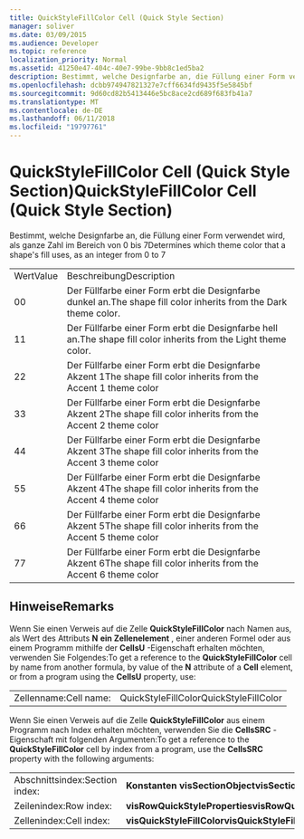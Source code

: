 ```yaml
---
title: QuickStyleFillColor Cell (Quick Style Section)
manager: soliver
ms.date: 03/09/2015
ms.audience: Developer
ms.topic: reference
localization_priority: Normal
ms.assetid: 41250e47-404c-40e7-99be-9bb8c1ed5ba2
description: Bestimmt, welche Designfarbe an, die Füllung einer Form verwendet wird, als ganze Zahl im Bereich von 0 bis 7
ms.openlocfilehash: dcbb974947821327e7cff6634fd9435f5e5845bf
ms.sourcegitcommit: 9d60cd82b5413446e5bc8ace2cd689f683fb41a7
ms.translationtype: MT
ms.contentlocale: de-DE
ms.lasthandoff: 06/11/2018
ms.locfileid: "19797761"
---
```

# <a name="quickstylefillcolor-cell-quick-style-section"></a><span data-ttu-id="77d21-103">QuickStyleFillColor Cell (Quick Style Section)</span><span class="sxs-lookup"><span data-stu-id="77d21-103">QuickStyleFillColor Cell (Quick Style Section)</span></span>

<span data-ttu-id="77d21-104">Bestimmt, welche Designfarbe an, die Füllung einer Form verwendet wird, als ganze Zahl im Bereich von 0 bis 7</span><span class="sxs-lookup"><span data-stu-id="77d21-104">Determines which theme color that a shape's fill uses, as an integer from 0 to 7</span></span>
  
|||
|:-----|:-----|
|<span data-ttu-id="77d21-105">Wert</span><span class="sxs-lookup"><span data-stu-id="77d21-105">Value</span></span>  <br/> |<span data-ttu-id="77d21-106">Beschreibung</span><span class="sxs-lookup"><span data-stu-id="77d21-106">Description</span></span>  <br/> |
|<span data-ttu-id="77d21-107">0</span><span class="sxs-lookup"><span data-stu-id="77d21-107">0</span></span>  <br/> |<span data-ttu-id="77d21-108">Der Füllfarbe einer Form erbt die Designfarbe dunkel an.</span><span class="sxs-lookup"><span data-stu-id="77d21-108">The shape fill color inherits from the Dark theme color.</span></span>  <br/> |
|<span data-ttu-id="77d21-109">1</span><span class="sxs-lookup"><span data-stu-id="77d21-109">1</span></span>  <br/> |<span data-ttu-id="77d21-110">Der Füllfarbe einer Form erbt die Designfarbe hell an.</span><span class="sxs-lookup"><span data-stu-id="77d21-110">The shape fill color inherits from the Light theme color.</span></span>  <br/> |
|<span data-ttu-id="77d21-111">2</span><span class="sxs-lookup"><span data-stu-id="77d21-111">2</span></span>  <br/> |<span data-ttu-id="77d21-112">Der Füllfarbe einer Form erbt die Designfarbe Akzent 1</span><span class="sxs-lookup"><span data-stu-id="77d21-112">The shape fill color inherits from the Accent 1 theme color</span></span>  <br/> |
|<span data-ttu-id="77d21-113">3</span><span class="sxs-lookup"><span data-stu-id="77d21-113">3</span></span>  <br/> |<span data-ttu-id="77d21-114">Der Füllfarbe einer Form erbt die Designfarbe Akzent 2</span><span class="sxs-lookup"><span data-stu-id="77d21-114">The shape fill color inherits from the Accent 2 theme color</span></span>  <br/> |
|<span data-ttu-id="77d21-115">4</span><span class="sxs-lookup"><span data-stu-id="77d21-115">4</span></span>  <br/> |<span data-ttu-id="77d21-116">Der Füllfarbe einer Form erbt die Designfarbe Akzent 3</span><span class="sxs-lookup"><span data-stu-id="77d21-116">The shape fill color inherits from the Accent 3 theme color</span></span>  <br/> |
|<span data-ttu-id="77d21-117">5</span><span class="sxs-lookup"><span data-stu-id="77d21-117">5</span></span>  <br/> |<span data-ttu-id="77d21-118">Der Füllfarbe einer Form erbt die Designfarbe Akzent 4</span><span class="sxs-lookup"><span data-stu-id="77d21-118">The shape fill color inherits from the Accent 4 theme color</span></span>  <br/> |
|<span data-ttu-id="77d21-119">6</span><span class="sxs-lookup"><span data-stu-id="77d21-119">6</span></span>  <br/> |<span data-ttu-id="77d21-120">Der Füllfarbe einer Form erbt die Designfarbe Akzent 5</span><span class="sxs-lookup"><span data-stu-id="77d21-120">The shape fill color inherits from the Accent 5 theme color</span></span>  <br/> |
|<span data-ttu-id="77d21-121">7</span><span class="sxs-lookup"><span data-stu-id="77d21-121">7</span></span>  <br/> |<span data-ttu-id="77d21-122">Der Füllfarbe einer Form erbt die Designfarbe Akzent 6</span><span class="sxs-lookup"><span data-stu-id="77d21-122">The shape fill color inherits from the Accent 6 theme color</span></span>  <br/> |
   
## <a name="remarks"></a><span data-ttu-id="77d21-123">Hinweise</span><span class="sxs-lookup"><span data-stu-id="77d21-123">Remarks</span></span>

<span data-ttu-id="77d21-124">Wenn Sie einen Verweis auf die Zelle **QuickStyleFillColor** nach Namen aus, als Wert des Attributs **N** **ein Zellenelement** , einer anderen Formel oder aus einem Programm mithilfe der **CellsU** -Eigenschaft erhalten möchten, verwenden Sie Folgendes:</span><span class="sxs-lookup"><span data-stu-id="77d21-124">To get a reference to the **QuickStyleFillColor** cell by name from another formula, by value of the **N** attribute of a **Cell** element, or from a program using the **CellsU** property, use:</span></span> 
  
|||
|:-----|:-----|
| <span data-ttu-id="77d21-125">Zellenname:</span><span class="sxs-lookup"><span data-stu-id="77d21-125">Cell name:</span></span>  <br/> | <span data-ttu-id="77d21-126">QuickStyleFillColor</span><span class="sxs-lookup"><span data-stu-id="77d21-126">QuickStyleFillColor</span></span>  <br/> |
   
<span data-ttu-id="77d21-127">Wenn Sie einen Verweis auf die Zelle **QuickStyleFillColor** aus einem Programm nach Index erhalten möchten, verwenden Sie die **CellsSRC** -Eigenschaft mit folgenden Argumenten:</span><span class="sxs-lookup"><span data-stu-id="77d21-127">To get a reference to the **QuickStyleFillColor** cell by index from a program, use the **CellsSRC** property with the following arguments:</span></span> 
  
|||
|:-----|:-----|
| <span data-ttu-id="77d21-128">Abschnittsindex:</span><span class="sxs-lookup"><span data-stu-id="77d21-128">Section index:</span></span>  <br/> |<span data-ttu-id="77d21-129">**Konstanten visSectionObject**</span><span class="sxs-lookup"><span data-stu-id="77d21-129">**visSectionObject**</span></span> <br/> |
| <span data-ttu-id="77d21-130">Zeilenindex:</span><span class="sxs-lookup"><span data-stu-id="77d21-130">Row index:</span></span>  <br/> |<span data-ttu-id="77d21-131">**visRowQuickStyleProperties**</span><span class="sxs-lookup"><span data-stu-id="77d21-131">**visRowQuickStyleProperties**</span></span> <br/> |
| <span data-ttu-id="77d21-132">Zellenindex:</span><span class="sxs-lookup"><span data-stu-id="77d21-132">Cell index:</span></span>  <br/> |<span data-ttu-id="77d21-133">**visQuickStyleFillColor**</span><span class="sxs-lookup"><span data-stu-id="77d21-133">**visQuickStyleFillColor**</span></span> <br/> |
   

